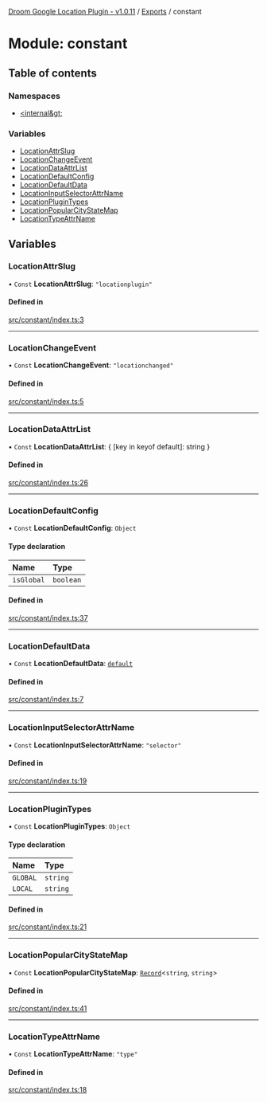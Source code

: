 [Droom Google Location Plugin - v1.0.11](../README.md) / [Exports](../modules.md) / constant

# Module: constant

## Table of contents

### Namespaces

- [&lt;internal\&gt;](constant._internal_.md)

### Variables

- [LocationAttrSlug](constant.md#locationattrslug)
- [LocationChangeEvent](constant.md#locationchangeevent)
- [LocationDataAttrList](constant.md#locationdataattrlist)
- [LocationDefaultConfig](constant.md#locationdefaultconfig)
- [LocationDefaultData](constant.md#locationdefaultdata)
- [LocationInputSelectorAttrName](constant.md#locationinputselectorattrname)
- [LocationPluginTypes](constant.md#locationplugintypes)
- [LocationPopularCityStateMap](constant.md#locationpopularcitystatemap)
- [LocationTypeAttrName](constant.md#locationtypeattrname)

## Variables

### LocationAttrSlug

• `Const` **LocationAttrSlug**: ``"locationplugin"``

#### Defined in

[src/constant/index.ts:3](https://github.com/hitendrarao/location/blob/31fbd1f/src/constant/index.ts#L3)

___

### LocationChangeEvent

• `Const` **LocationChangeEvent**: ``"locationchanged"``

#### Defined in

[src/constant/index.ts:5](https://github.com/hitendrarao/location/blob/31fbd1f/src/constant/index.ts#L5)

___

### LocationDataAttrList

• `Const` **LocationDataAttrList**: { [key in keyof default]: string }

#### Defined in

[src/constant/index.ts:26](https://github.com/hitendrarao/location/blob/31fbd1f/src/constant/index.ts#L26)

___

### LocationDefaultConfig

• `Const` **LocationDefaultConfig**: `Object`

#### Type declaration

| Name | Type |
| :------ | :------ |
| `isGlobal` | `boolean` |

#### Defined in

[src/constant/index.ts:37](https://github.com/hitendrarao/location/blob/31fbd1f/src/constant/index.ts#L37)

___

### LocationDefaultData

• `Const` **LocationDefaultData**: [`default`](../interfaces/interface_placedata.default.md)

#### Defined in

[src/constant/index.ts:7](https://github.com/hitendrarao/location/blob/31fbd1f/src/constant/index.ts#L7)

___

### LocationInputSelectorAttrName

• `Const` **LocationInputSelectorAttrName**: ``"selector"``

#### Defined in

[src/constant/index.ts:19](https://github.com/hitendrarao/location/blob/31fbd1f/src/constant/index.ts#L19)

___

### LocationPluginTypes

• `Const` **LocationPluginTypes**: `Object`

#### Type declaration

| Name | Type |
| :------ | :------ |
| `GLOBAL` | `string` |
| `LOCAL` | `string` |

#### Defined in

[src/constant/index.ts:21](https://github.com/hitendrarao/location/blob/31fbd1f/src/constant/index.ts#L21)

___

### LocationPopularCityStateMap

• `Const` **LocationPopularCityStateMap**: [`Record`](constant._internal_.md#record)<`string`, `string`\>

#### Defined in

[src/constant/index.ts:41](https://github.com/hitendrarao/location/blob/31fbd1f/src/constant/index.ts#L41)

___

### LocationTypeAttrName

• `Const` **LocationTypeAttrName**: ``"type"``

#### Defined in

[src/constant/index.ts:18](https://github.com/hitendrarao/location/blob/31fbd1f/src/constant/index.ts#L18)
